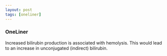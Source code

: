 ```yaml
---
layout: post
tags: [oneliner]
---
```



### OneLiner

Increased bilirubin production is associated with hemolysis. This would lead to an increase in unconjugated (indirect) bilirubin.
